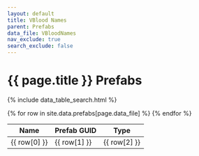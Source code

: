 ```yaml
---
layout: default
title: VBlood Names
parent: Prefabs
data_file: VBloodNames
nav_exclude: true
search_exclude: false
---
```


<h1>{{ page.title }} Prefabs</h1>

{% include data_table_search.html %}

<table>
  <thead>
    <tr>
      <th>Name</th>
      <th>Prefab GUID</th>
      <th>Type</th>
    </tr>
  </thead>
  <tbody>
    {% for row in site.data.prefabs[page.data_file] %}
      <tr>
        <td>{{ row[0] }}</td>
        <td>{{ row[1] }}</td>
        <td>{{ row[2] }}</td>
      </tr>
    {% endfor %}
  </tbody>
</table>
